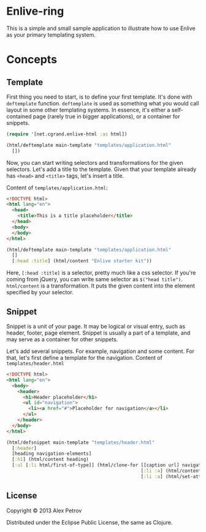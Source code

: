 # Enlive-ring

This is a simple and small sample application to illustrate how to use Enlive as your primary templating
system.

# Concepts

## Template

First thing you need to start, is to define your first template. It's done with `deftemplate` function.
`deftemplate` is used as something what you would call layout in some other templating systems. In essence,
it's either a self-contained page (rarely true in bigger applications), or a container for snippets.

```clojure
(require '[net.cgrand.enlive-html :as html])

(html/deftemplate main-template "templates/application.html"
  [])
```

Now, you can start writing selectors and transformations for the given selectors. Let's add a title to the template. Given that your template already has `<head>` and `<title>` tags, let's insert a title.

Content of `templates/application.html`:

```html
<!DOCTYPE html>
<html lang="en">
  <head>
    <title>This is a title placeholder</title>
  </head>
  <body>
  </body>
</html>
```

```clojure
(html/deftemplate main-template "templates/application.html"
  []
  [:head :title] (html/content "Enlive starter kit"))
```

Here, `[:head :title]` is a selector, pretty much like a css
selector. If you're coming from jQuery, you can write same selector as
`$("head title")`. `html/content` is a transformation. It puts the
given content into the element specified by your selector.

## Snippet

Snippet is a unit of your page. It may be logical or visual entry, such
as header, footer, page element. Snippet is usually a part of a template,
and may serve as a container for other snippets.

Let's add several snippets. For example, navigation and some
content. For that, let's first define a template for the navigation.
Content of `templates/header.html`

```html
<!DOCTYPE html>
<html lang="en">
  <body>
    <header>
      <h1>Header placeholder</h1>
      <ul id="navigation">
        <li><a href="#">Placeholder for navigation</a></li>
      </ul>
    </header>
  </body>
</html>
```

```clojure
(html/defsnippet main-template "templates/header.html"
  [:header]
  [heading navigation-elements]
  [:h1] (html/content heading)
  [:ul [:li html/first-of-type]] (html/clone-for [[caption url] navigation-elements]
                                                 [:li :a] (html/content caption)
                                                 [:li :a] (html/set-attr :href url)))
```

## License

Copyright © 2013 Alex Petrov

Distributed under the Eclipse Public License, the same as Clojure.
